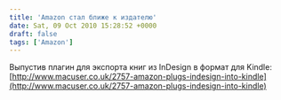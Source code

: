 ```yaml
---
title: 'Amazon стал ближе к издателю'
date: Sat, 09 Oct 2010 15:28:52 +0000
draft: false
tags: ['Amazon']
---
```


Выпустив плагин для экспорта книг из InDesign в формат для Kindle: [http://www.macuser.co.uk/2757-amazon-plugs-indesign-into-kindle](http://www.macuser.co.uk/2757-amazon-plugs-indesign-into-kindle)